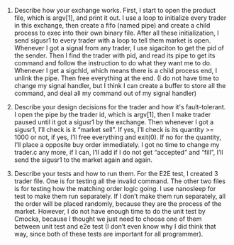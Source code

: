 1. Describe how your exchange works.
First, I start to open the product file, which is argv[1], and print it out. I use a loop to initialize every trader in this exchange, then create a fifo (named pipe) and create a child process to exec into their own binary file. After all these initialization, I send sigusr1 to every trader with a loop to tell them market is open. Whenever I got a signal from any trader, I use sigaciton to get the pid of the sender. Then I find the trader with pid, and read its pipe to get its command and follow the instruction to do what they want me to do. Whenever I get a sigchld, which means there is a child process end, I unlink the pipe. Then free everything at the end. (I do not have time to change my signal handler, but I think I can create a buffer to store all the command, and deal all my command out of my signal handler)

2. Describe your design decisions for the trader and how it's fault-tolerant.
I open the pipe by the trader id, which is argv[1], then I make trader paused until it got a sigusr1 by the exchange. Then whenever I got a sigusr1, I’ll check is it “market sell”. If yes, I’ll check is its quantity >= 1000 or not, if yes, I’ll free everything and exit(0). If no for the quantity, I’ll place a opposite buy order immediately. I got no time to change my trader.c any more, if I can, I’ll add if I do not get “accepted” and “fill”, I’ll send the sigusr1 to the market again and again.

3. Describe your tests and how to run them.
For the E2E test, I created 3 trader file. One is for testing all the invalid command. The other two files is for testing how the matching order logic going. I use nanosleep for test to make them run separately. If I don’t make them run separately, all the order will be placed randomly, because they are the process of the market. However, I do not have enough time to do the unit test by Cmocka, because I thought we just need to choose one of them between unit test and e2e test (I don’t even know why I did think that way, since both of these tests are important for all programmer).